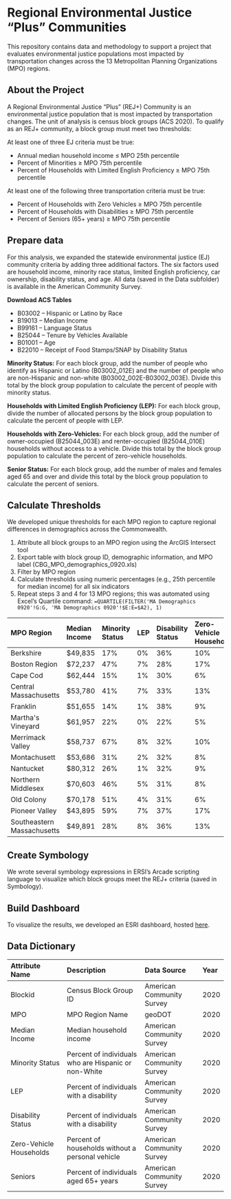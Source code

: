 # Regional Environmental Justice “Plus” Communities
This repository contains data and methodology to support a project that evaluates environmental justice populations most impacted by transportation changes across the 13 Metropolitan Planning Organizations (MPO) regions. 
## About the Project
A Regional Environmental Justice “Plus” (REJ+) Community is an environmental justice population that is most impacted by transportation changes. The unit of analysis is census block groups (ACS 2020). 
To qualify as an REJ+ community, a block group must meet two thresholds:

At least one of three EJ criteria must be true:
- Annual median household income ≤ MPO 25th percentile
- Percent of Minorities ≥ MPO 75th percentile 
- Percent of Households with Limited English Proficiency ≥ MPO 75th percentile 

At least one of the following three transportation criteria must be true: 
- Percent of Households with Zero Vehicles ≥ MPO 75th percentile 
- Percent of Households with Disabilities ≥ MPO 75th percentile 
- Percent of Seniors (65+ years) ≥ MPO 75th percentile

## Prepare data
For this analysis, we expanded the statewide environmental justice (EJ) community criteria by adding three additional factors. The six factors used are household income, minority race status, limited English proficiency, car ownership, disability status, and age.  All data (saved in the Data subfolder) is available in the American Community Survey.

**Download ACS Tables**
- B03002 – Hispanic or Latino by Race
- B19013 – Median Income
- B99161 – Language Status 
- B25044 – Tenure by Vehicles Available 
- B01001 – Age
- B22010 – Receipt of Food Stamps/SNAP by Disability Status

**Minority Status:** For each block group, add the number of people who identify as Hispanic or Latino (B03002_012E) and the number of people who are non-Hispanic and non-white (B03002_002E-B03002_003E). Divide this total by the block group population to calculate the percent of people with minority status.

**Households with Limited English Proficiency (LEP):** For each block group, divide the number of allocated persons by the block group population to calculate the percent of people with LEP.

**Households with Zero-Vehicles:** For each block group, add the number of owner-occupied (B25044_003E) and renter-occupied (B25044_010E) households without access to a vehicle.  Divide this total by the block group population to calculate the percent of zero-vehicle households.

**Senior Status:** For each block group, add the number of males and females aged 65 and over and divide this total by the block group population to calculate the percent of seniors.

## Calculate Thresholds
We developed unique thresholds for each MPO region to capture regional differences in demographics across the Commonwealth.
1.	Attribute all block groups to an MPO region using the ArcGIS Intersect tool
2.	Export table with block group ID, demographic information, and MPO label (CBG_MPO_demographics_0920.xls)
3.	Filter by MPO region
4.	Calculate thresholds using numeric percentages (e.g., 25th percentile for median income) for all six indicators 
5.	Repeat steps 3 and 4 for 13 MPO regions; this was automated using Excel’s Quartile command:
```=QUARTILE(FILTER('MA Demographics 0920'!G:G, 'MA Demographics 0920'!$E:E=$A2), 1)```

| MPO Region  | Median Income | Minority Status | LEP | Disability Status | Zero-Vehicle Households | Seniors
| :------------- | :------------- | :------------- | :------------- | :------------- | :------------- | :------------- |
Berkshire	| $49,835 |	17% |	0% | 36% | 10% | 31%
Boston Region	| $72,237 |	47%	| 7%| 28% |	17% |	21%
Cape Cod	| $62,444 |	15% |	1% |	30%	| 6% | 42%
Central Massachusetts	| $53,780 |	41%	| 7% |	33%	|13%|21%
Franklin	| $51,655 |	14% |	1% |	38% |	9% |	27%
Martha's Vineyard	| $61,957 | 22% |	0% |	22% |	5%	| 35%
Merrimack Valley | $58,737 |	67% |	8%	| 32% |	10%	| 21%
Montachusett	| $53,686 | 31% |	2% |	32%	| 8%| 21%
Nantucket	| $80,312 |26%	| 1%| 32%	| 9% |	33%
Northern Middlesex	| $70,603 | 46%	| 5% |	31%	| 8% |	19%
Old Colony	| $70,178 | 51% |	4%	| 31%	| 6% |	22%
Pioneer Valley	| $43,895 |	59%	| 7%	| 37%	| 17%	| 24%
Southeastern Massachusetts |	 $49,891 |	28%	 | 8%	| 36%	| 13%	| 23%

## Create Symbology
We wrote several symbology expressions in ERSI’s Arcade scripting language to visualize which block groups meet the REJ+ criteria (saved in Symbology). 

## Build Dashboard 
To visualize the results, we developed an ESRI dashboard, hosted [here](https://massdot.maps.arcgis.com/apps/dashboards/4dec59ffffff4bd7ae119047808a1e93).

## Data Dictionary 
| Attribute Name  | Description | Data Source | Year | 
| :------------- | :------------- | :------------- | :------------- | 
Blockid | Census Block Group ID | American Community Survey | 2020
MPO | MPO Region Name | geoDOT | 2020
Median Income | Median household income | American Community Survey | 2020
Minority Status | Percent of individuals who are Hispanic or non-White | American Community Survey | 2020
LEP | Percent of individuals with a disability | American Community Survey | 2020
Disability Status | Percent of individuals with a disability | American Community Survey | 2020 
Zero-Vehicle Households | Percent of households without a personal vehicle | American Community Survey | 2020
Seniors | Percent of individuals aged 65+ years | American Community Survey | 2020 


